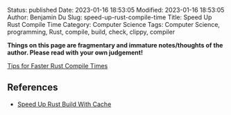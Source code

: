 Status: published
Date: 2023-01-16 18:53:05
Modified: 2023-01-16 18:53:05
Author: Benjamin Du
Slug: speed-up-rust-compile-time
Title: Speed Up Rust Compile Time
Category: Computer Science
Tags: Computer Science, programming, Rust, compile, build, check, clippy, compiler

**Things on this page are fragmentary and immature notes/thoughts of the author. Please read with your own judgement!**

[Tips for Faster Rust Compile Times](https://endler.dev/2020/rust-compile-times/)

## References

- [Speed Up Rust Build With Cache](https://www.legendu.net/misc/blog/speed-up-rust-build-with-cache)
